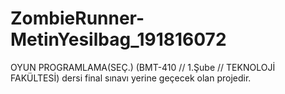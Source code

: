 # ZombieRunner-MetinYesilbag_191816072
OYUN PROGRAMLAMA(SEÇ.) (BMT-410 // 1.Şube // TEKNOLOJİ FAKÜLTESİ) dersi final sınavı yerine geçecek olan projedir.
